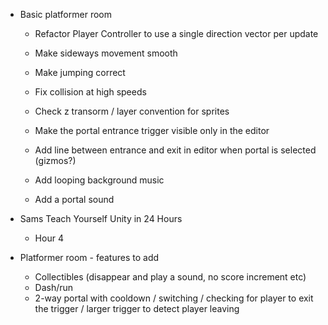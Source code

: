 - Basic platformer room
    - Refactor Player Controller to use a single direction vector per update

    - Make sideways movement smooth
    - Make jumping correct
    - Fix collision at high speeds
    - Check z transorm / layer convention for sprites
    - Make the portal entrance trigger visible only in the editor
    - Add line between entrance and exit in editor when portal is selected (gizmos?)
    - Add looping background music
    - Add a portal sound

- Sams Teach Yourself Unity in 24 Hours
    - Hour 4

- Platformer room - features to add
    - Collectibles (disappear and play a sound, no score increment etc)
    - Dash/run
    - 2-way portal with cooldown / switching / checking for player to exit the trigger / larger trigger to detect player leaving